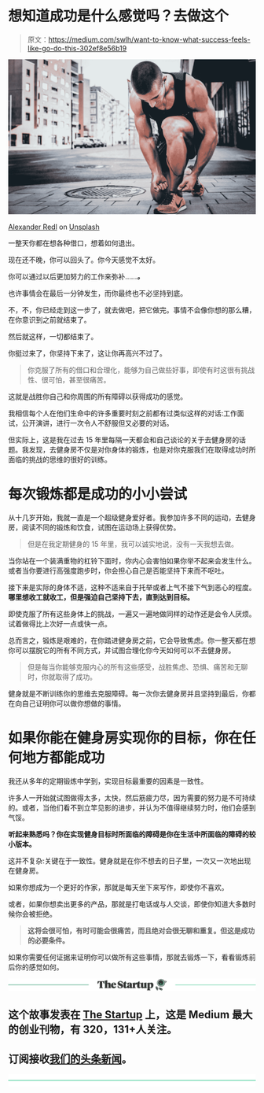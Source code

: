 # 想知道成功是什么感觉吗？去做这个

> 原文：<https://medium.com/swlh/want-to-know-what-success-feels-like-go-do-this-302ef8e56b19>

![](img/5e0fce588e977abdb531c87397ffd379.png)

[Alexander Redl](https://unsplash.com/@alexanderredl?utm_source=medium&utm_medium=referral) on [Unsplash](https://unsplash.com?utm_source=medium&utm_medium=referral)

一整天你都在想各种借口，想着如何退出。

现在还不晚，你可以回头了。你今天感觉不太好。

你可以通过以后更加努力的工作来弥补……***。***

也许事情会在最后一分钟发生，而你最终也不必坚持到底。

不，不，你已经走到这一步了，就去做吧，把它做完。事情不会像你想的那么糟，在你意识到之前就结束了。

然后就这样，一切都结束了。

你挺过来了，你坚持下来了，这让你再高兴不过了。

> 你克服了所有的借口和合理化，能够为自己做些好事，即使有时这很有挑战性、很可怕，甚至很痛苦。

这就是战胜你自己和你周围的所有障碍以获得成功的感觉。

我相信每个人在他们生命中的许多重要时刻之前都有过类似这样的对话:工作面试，公开演讲，进行一次令人不舒服但又必要的对话。

但实际上，这是我在过去 15 年里每隔一天都会和自己谈论的关于去健身房的话题。我发现，去健身房不仅是对你身体的锻炼，也是对你克服我们在取得成功时所面临的挑战的思维的很好的训练。

# 每次锻炼都是成功的小小尝试

从十几岁开始，我就一直是一个超级健身爱好者。我参加许多不同的运动，去健身房，阅读不同的锻炼和饮食，试图在运动场上获得优势。

> 但是在我定期健身的 15 年里，我可以诚实地说，没有一天我想去做。

当你站在一个装满重物的杠铃下面时，你内心会害怕如果你举不起来会发生什么。或者当你要进行高强度跑步时，你会担心自己是否能坚持下来而不呕吐。

接下来是实际的身体不适，这种不适来自于托举或者上气不接下气到恶心的程度。**哪里想收工就收工，但是强迫自己坚持下去，直到达到目标。**

即使克服了所有这些身体上的挑战，一遍又一遍地做同样的动作还是会令人厌烦。试着做得比上次好一点或快一点。

总而言之，锻炼是艰难的，在你踏进健身房之前，它会导致焦虑。你一整天都在想你可以摆脱它的所有不同方式，并试图合理化你今天如何可以不去健身房。

> 但是每当你能够克服内心的所有这些感受，战胜焦虑、恐惧、痛苦和无聊时，你就取得了成功。

健身就是不断训练你的思维去克服障碍。每一次你去健身房并且坚持到最后，你都在向自己证明你可以做你想做的事情。

# 如果你能在健身房实现你的目标，你在任何地方都能成功

我还从多年的定期锻炼中学到，实现目标最重要的因素是一致性。

许多人一开始就试图做得太多，太快，然后筋疲力尽，因为需要的努力是不可持续的。或者，当他们看不到立竿见影的进步，并认为不值得继续努力时，他们会感到气馁。

**听起来熟悉吗？你在实现健身目标时所面临的障碍是你在生活中所面临的障碍的较小版本。**

这并不复杂:关键在于一致性。健身就是在你不想去的日子里，一次又一次地出现在健身房。

如果你想成为一个更好的作家，那就是每天坐下来写作，即使你不喜欢。

或者，如果你想卖出更多的产品，那就是打电话或与人交谈，即使你知道大多数时候你会被拒绝。

> **这将会很可怕，有时可能会很痛苦，而且绝对会很无聊和重复。但这是成功的必要条件。**

如果你需要任何证据来证明你可以做所有这些事情，那就去锻炼一下，看看锻炼前后你的感觉如何。

[![](img/308a8d84fb9b2fab43d66c117fcc4bb4.png)](https://medium.com/swlh)

## 这个故事发表在 [The Startup](https://medium.com/swlh) 上，这是 Medium 最大的创业刊物，有 320，131+人关注。

## 订阅接收[我们的头条新闻](http://growthsupply.com/the-startup-newsletter/)。

[![](img/b0164736ea17a63403e660de5dedf91a.png)](https://medium.com/swlh)